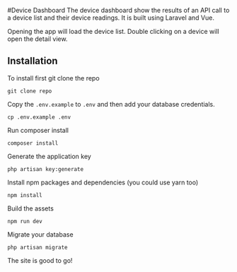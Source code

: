 #Device Dashboard
The device dashboard show the results of an API call to a device list and their device readings. It is built using Laravel and Vue. 

Opening the app will load the device list. Double clicking on a device will open the detail view.

## Installation
To install first git clone the repo
```
git clone repo
```
Copy the `.env.example` to `.env` and then add your database credentials.
```
cp .env.example .env
```
Run composer install
```
composer install
```
Generate the application key
```
php artisan key:generate
```
Install npm packages and dependencies (you could use yarn too)
```
npm install
```
Build the assets
```
npm run dev
```
Migrate your database
```
php artisan migrate
```
The site is good to go!